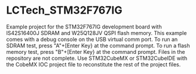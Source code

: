 # LCTech_STM32F767IG
Example project for the STM32F767IG development board with IS42S16400J SDRAM and W25Q128JV QSPI flash memory. 
This example comes with a debug console on the USB virtual comm port. 
To run an SDRAM test, press "A"+[Enter Key} at the command prompt.
To run a flash memory test, press "B"+[Enter Key} at the command prompt.
Files in the repository are not complete. Use STM32CubeMX or STM32CubeIDE 
with the CobeMX IOC project file to reconstitute the rest of the project files.
